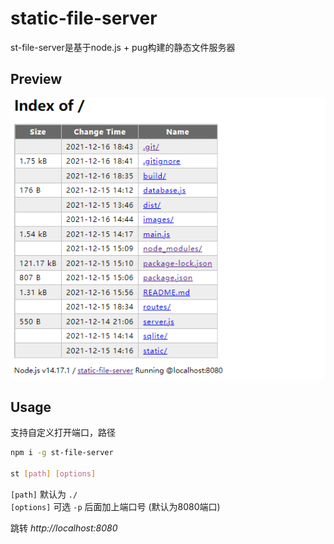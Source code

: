 # static-file-server

st-file-server是基于node.js + pug构建的静态文件服务器

## Preview
![Preview](./images/display1.png)

## Usage
支持自定义打开端口，路径  
```sh
npm i -g st-file-server

st [path] [options] 
```
`[path]` 默认为 `./`  
`[options]` 可选 `-p` 后面加上端口号 (默认为8080端口)

跳转 *http://localhost:8080*